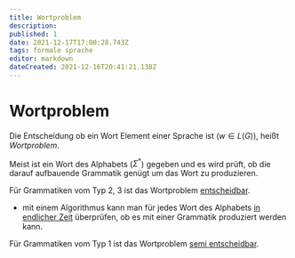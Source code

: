 ```yaml
---
title: Wortproblem
description: 
published: 1
date: 2021-12-17T17:00:28.743Z
tags: formale sprache
editor: markdown
dateCreated: 2021-12-16T20:41:21.138Z
---
```


# Wortproblem
Die Entscheidung ob ein Wort Element einer Sprache ist ($w \in L(G)$), heißt *Wortproblem*.

Meist ist ein Wort des Alphabets ($\Sigma^*$) gegeben und es wird prüft, ob die darauf aufbauende Grammatik genügt um das Wort zu produzieren.

Für Grammatiken vom Typ 2, 3 ist das Wortproblem <u>entscheidbar</u>.
- mit einem Algorithmus kann man für jedes Wort des Alphabets <u>in endlicher Zeit</u> überprüfen, ob es mit einer Grammatik produziert werden kann.

Für Grammatiken vom Typ 1 ist das Wortproblem <u>semi entscheidbar</u>.